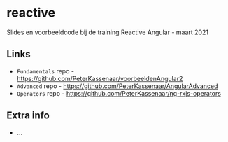 # reactive
Slides en voorbeeldcode bij de training Reactive Angular - maart 2021

## Links
- `Fundamentals` repo - https://github.com/PeterKassenaar/voorbeeldenAngular2
- `Advanced` repo - https://github.com/PeterKassenaar/AngularAdvanced
- `Operators` repo - https://github.com/PeterKassenaar/ng-rxjs-operators

## Extra info
- ...

